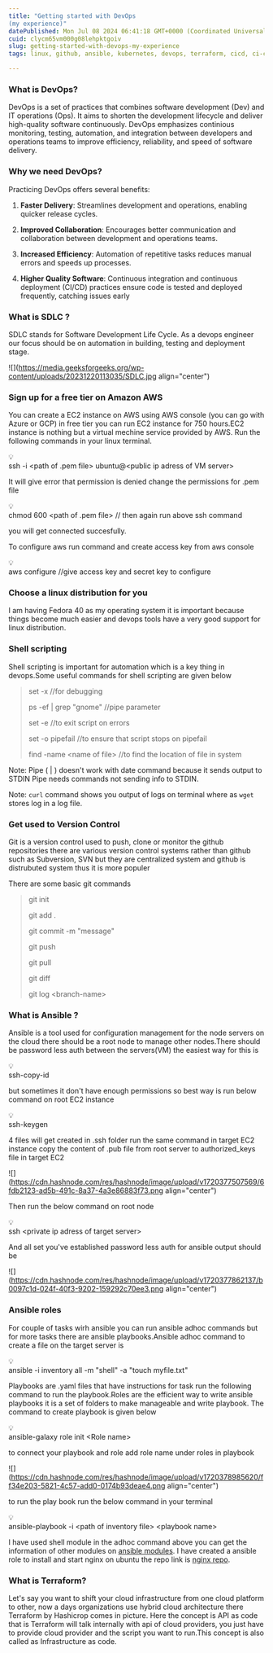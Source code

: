 ```yaml
---
title: "Getting started with DevOps 
(my experience)"
datePublished: Mon Jul 08 2024 06:41:18 GMT+0000 (Coordinated Universal Time)
cuid: clycm65vm000g08lehpktgoiv
slug: getting-started-with-devops-my-experience
tags: linux, github, ansible, kubernetes, devops, terraform, cicd, ci-cd, ansible-playbook

---
```


### What is DevOps?

DevOps is a set of practices that combines software development (Dev) and IT operations (Ops). It aims to shorten the development lifecycle and deliver high-quality software continuously. DevOps emphasizes continious monitoring, testing, automation, and integration between developers and operations teams to improve efficiency, reliability, and speed of software delivery.

### Why we need DevOps?

Practicing DevOps offers several benefits:

1. **Faster Delivery**: Streamlines development and operations, enabling quicker release cycles.
    
2. **Improved Collaboration**: Encourages better communication and collaboration between development and operations teams.
    
3. **Increased Efficiency**: Automation of repetitive tasks reduces manual errors and speeds up processes.
    
4. **Higher Quality Software**: Continuous integration and continuous deployment (CI/CD) practices ensure code is tested and deployed frequently, catching issues early
    

### What is SDLC ?

SDLC stands for Software Development Life Cycle. As a devops engineer our focus should be on automation in building, testing and deployment stage.

![](https://media.geeksforgeeks.org/wp-content/uploads/20231220113035/SDLC.jpg align="center")

### Sign up for a free tier on Amazon AWS

You can create a EC2 instance on AWS using AWS console (you can go with Azure or GCP) in free tier you can run EC2 instance for 750 hours.EC2 instance is nothing but a virtual mechine service provided by AWS. Run the following commands in your linux terminal.

<div data-node-type="callout">
<div data-node-type="callout-emoji">💡</div>
<div data-node-type="callout-text">ssh -i &lt;path of .pem file&gt; ubuntu@&lt;public ip adress of VM server&gt;</div>
</div>

It will give error that permission is denied change the permissions for .pem file

<div data-node-type="callout">
<div data-node-type="callout-emoji">💡</div>
<div data-node-type="callout-text">chmod 600 &lt;path of .pem file&gt; // then again run above ssh command</div>
</div>

you will get connected succesfully.

To configure aws run command and create access key from aws console

<div data-node-type="callout">
<div data-node-type="callout-emoji">💡</div>
<div data-node-type="callout-text">aws configure //give access key and secret key to configure</div>
</div>

### Choose a linux distribution for you

I am having Fedora 40 as my operating system it is important because things become much easier and devops tools have a very good support for linux distribution.

### Shell scripting

Shell scripting is important for automation which is a key thing in devops.Some useful commands for shell scripting are given below

> set -x //for debugging
> 
> ps -ef | grep "gnome" //pipe parameter
> 
> set -e //to exit script on errors
> 
> set -o pipefail //to ensure that script stops on pipefail
> 
> find -name &lt;name of file&gt; //to find the location of file in system

Note: Pipe ( | ) doesn't work with date command because it sends output to STDIN Pipe needs commands not sending info to STDIN.

Note: `curl` command shows you output of logs on terminal where as `wget` stores log in a log file.

### Get used to Version Control

Git is a version control used to push, clone or monitor the github repositories there are various version control systems rather than github such as Subversion, SVN but they are centralized system and github is distrubuted system thus it is more populer

There are some basic git commands

> git init
> 
> git add .
> 
> git commit -m "message"
> 
> git push
> 
> git pull
> 
> git diff
> 
> git log &lt;branch-name&gt;

### What is Ansible ?

Ansible is a tool used for configuration management for the node servers on the cloud there should be a root node to manage other nodes.There should be password less auth between the servers(VM) the easiest way for this is

<div data-node-type="callout">
<div data-node-type="callout-emoji">💡</div>
<div data-node-type="callout-text">ssh-copy-id</div>
</div>

but sometimes it don't have enough permissions so best way is run below command on root EC2 instance

<div data-node-type="callout">
<div data-node-type="callout-emoji">💡</div>
<div data-node-type="callout-text">ssh-keygen</div>
</div>

4 files will get created in .ssh folder run the same command in target EC2 instance copy the content of .pub file from root server to authorized\_keys file in target EC2

![](https://cdn.hashnode.com/res/hashnode/image/upload/v1720377507569/6fdb2123-ad5b-491c-8a37-4a3e86883f73.png align="center")

Then run the below command on root node

<div data-node-type="callout">
<div data-node-type="callout-emoji">💡</div>
<div data-node-type="callout-text">ssh &lt;private ip adress of target server&gt;</div>
</div>

And all set you've established password less auth for ansible output should be

![](https://cdn.hashnode.com/res/hashnode/image/upload/v1720377862137/b0097c1d-024f-40f3-9202-159292c70ee3.png align="center")

### Ansible roles

For couple of tasks wirh ansible you can run ansible adhoc commands but for more tasks there are ansible playbooks.Ansible adhoc command to create a file on the target server is

<div data-node-type="callout">
<div data-node-type="callout-emoji">💡</div>
<div data-node-type="callout-text">ansible -i inventory all -m "shell" -a "touch myfile.txt"</div>
</div>

Playbooks are .yaml files that have instructions for task run the following command to run the playbook.Roles are the efficient way to write ansible playbooks it is a set of folders to make manageable and write playbook. The command to create playbook is given below

<div data-node-type="callout">
<div data-node-type="callout-emoji">💡</div>
<div data-node-type="callout-text">ansible-galaxy role init &lt;Role name&gt;</div>
</div>

to connect your playbook and role add role name under roles in playbook

![](https://cdn.hashnode.com/res/hashnode/image/upload/v1720378985620/ff34e203-5821-4c57-add0-0174b93deae4.png align="center")

to run the play book run the below command in your terminal

<div data-node-type="callout">
<div data-node-type="callout-emoji">💡</div>
<div data-node-type="callout-text">ansible-playbook -i &lt;path of inventory file&gt; &lt;playbook name&gt;</div>
</div>

I have used shell module in the adhoc command above you can get the information of other modules on [ansible modules](https://docs.ansible.com/ansible/2.9/modules/list_of_all_modules.html). I have created a ansible role to install and start nginx on ubuntu the repo link is [nginx repo](https://github.com/Ujjwal-Hiranwar/Ansible-tasks).

### What is Terraform?

Let's say you want to shift your cloud infrastructure from one cloud platform to other, now a days organizations use hybrid cloud architecture there Terraform by Hashicrop comes in picture. Here the concept is API as code that is Terraform will talk internally with api of cloud providers, you just have to provide cloud provider and the script you want to run.This concept is also called as Infrastructure as code.